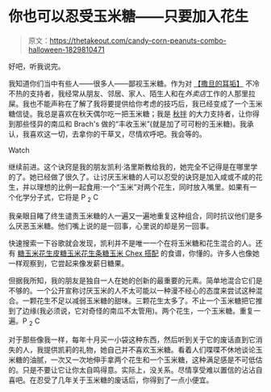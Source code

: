 # 你也可以忍受玉米糖——只要加入花生

> 原文：<https://thetakeout.com/candy-corn-peanuts-combo-halloween-1829810471>

好吧，听我说完。

我知道你们当中有些人——很多人——鄙视玉米糖。作为对 [【撒旦的耳垢】](https://thetakeout.com/is-candy-corn-delicious-or-satans-earwax-1829359894) 不冷不热的支持者，我经常从朋友、邻居、家人、陌生人和在*外卖店*工作的人那里拉屎。我也不能声称在了解了我将要提供给你考虑的技巧后，我已经变成了一个玉米糖信徒。我总是喜欢在秋天偶尔吃一把玉米糖；我是 [秋拌](https://www.brachs.com/products/halloween/autumn-mix.html) 的大力支持者，让你得到那些怪异的南瓜和 Brach's 做的“丰收玉米”(就是加了可可粉的玉米糖)。我承认，我喜欢这一切，去拿你的干草叉，尽情欢呼吧。我会等的。

Watch

继续前进。这个诀窍是我的朋友凯利·洛里斯教给我的，她完全不记得是在哪里学的了。她已经做了很久了。让讨厌玉米糖的人可以忍受的诀窍是加入咸或不咸的花生，并以理想的比例一起食用:一个“玉米”对两个花生，同时放入嘴里。如果有一个化学分子式，它将是 P <sub>2</sub> C

我亲眼目睹了终生谴责玉米糖的人一遍又一遍地重复这种组合，同时抗议他们是多么厌恶玉米糖。他们嘴上说的是一回事，心里说的却是另一回事。

快速搜索一下谷歌就会发现，凯利并不是唯一一个在将玉米糖和花生混合的人。还有 [糖玉米花生皮](https://www.livewellbakeoften.com/candy-corn-peanut-bark/)[糖玉米花生条](https://www.julieseatsandtreats.com/candy-corn-peanut-mallow-bars/)[糖玉米 Chex 搭配](https://www.wellplated.com/salty-sweet-halloween-chex-party-mix/) 的食谱，你懂的。许多人也像她一样观察到，它尝起来像发薪日糖果。

但据我所知，我的朋友是独自一人在她的创新的最重要的元素。简单地混合它们是不够的。一个公开宣称讨厌玉米的人不太可能以一种漫不经心的态度来尝试这种混合。一颗花生不足以减弱玉米糖的甜味。三颗花生太多了。不止一个玉米糖把它推到了边缘(我必须说，它对奇怪的南瓜不太管用)。两个花生，一个玉米糖。重复一遍。P <sub>2</sub> C

对于那些像我一样，每年十月买一小袋这种东西，然后听到关于它的废话直到它消失的人，我提供凯莉的礼物，她自己并不喜欢玉米糖。看着人们喋喋不休地谈论玉米糖的油腻，一次又一次地伸手拿两个花生和一个玉米糖，这种满足感是不可低估的。只是不要让它让你太自鸣得意。实际上，没关系。尽情享受难以置信的沾沾自喜吧。在忍受了几年关于玉米糖的废话后，你得到了一点小便宜。
